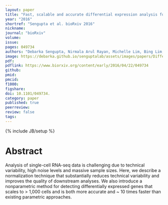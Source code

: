 ```yaml
---
layout: paper
title: "Fast, scalable and accurate differential expression analysis for single cells"
year: "2016"
shortref: "Sengupta et al. bioRxiv 2016"
nickname:
journal: "bioRxiv"
volume:
issue:
pages: 049734
authors: "Debarka Sengupta, Nirmala Arul Rayan, Michelle Lim, Bing Lim, Shyam Prabhakar"
image: https://debarka.github.io/senguptalab/assets/images/papers/DifferentialExpressionAnalysis.png
pdf:
pdflink: https://www.biorxiv.org/content/early/2016/04/22/049734
github:
pmid:
pmcid:
f1000:
figshare:
doi: 10.1101/049734.
category: paper
published: true
peerreview:
review: false
tags:
---
```

{% include JB/setup %}


# Abstract

Analysis of single-cell RNA-seq data is challenging due to technical variability, high noise levels and massive sample sizes. Here, we describe a normalization technique that substantially reduces technical variability and improves the quality of downstream analyses. We also introduce a nonparametric method for detecting differentially expressed genes that scales to > 1,000 cells and is both more accurate and ~ 10 times faster than existing parametric approaches.
